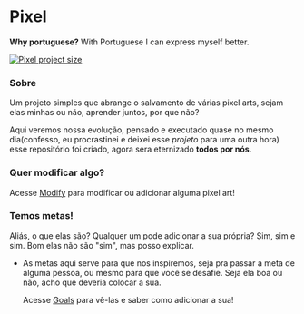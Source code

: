 # Pixel
**Why portuguese?** With Portuguese I can express myself better.

[![Pixel project size](https://img.shields.io/github/repo-size/Leran-Ins/Pixel)](https://github.com/Leran-Ins/Pixel)

### Sobre
Um projeto simples que abrange o salvamento de várias pixel arts, sejam elas minhas ou não, aprender juntos, por que não?

Aqui veremos nossa evolução, pensado e executado quase no mesmo dia(confesso, eu procrastinei e deixei esse _projeto_ para uma outra hora) esse repositório foi criado, agora sera eternizado **todos por nós**. 

### Quer modificar algo?
Acesse [Modify](MODIFY.md) para modificar ou adicionar alguma pixel art!

### Temos metas!
Aliás, o que elas são? Qualquer um pode adicionar a sua própria?
Sim, sim e sim. Bom elas não são "sim", mas posso explicar.

* As metas aqui serve para que nos inspiremos, seja pra passar a meta de alguma pessoa, ou mesmo para que você se desafie. Seja ela boa ou não, acho que deveria colocar a sua.

 	Acesse [Goals](GOALS.md) para vê-las e saber como adicionar a sua! 



